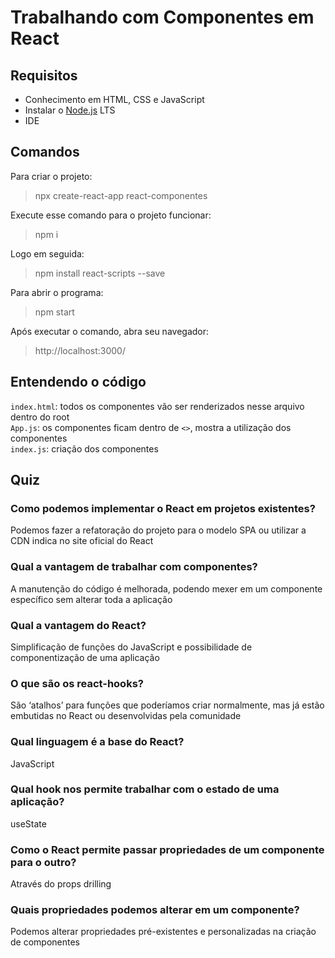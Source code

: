 # Trabalhando com Componentes em React
## Requisitos
- Conhecimento em HTML, CSS e JavaScript
- Instalar o [Node.js](https://nodejs.org/pt-br/download/) LTS
- IDE

## Comandos
Para criar o projeto:
>npx create-react-app react-componentes

Execute esse comando para o projeto funcionar:
>npm i 

Logo em seguida:
>npm install react-scripts --save

Para abrir o programa:
>npm start

Após executar o comando, abra seu navegador:
>http://localhost:3000/

## Entendendo o código 
`index.html`: todos os componentes vão ser renderizados nesse arquivo dentro do root <br> 
`App.js`: os componentes ficam dentro de `<>`, mostra a utilização dos componentes <br>
`index.js`: criação dos componentes <br>

## Quiz
### Como podemos implementar o React em projetos existentes?
Podemos fazer a refatoração do projeto para o modelo SPA ou utilizar a CDN indica no site oficial do React

### Qual a vantagem de trabalhar com componentes?
A manutenção do código é melhorada, podendo mexer em um componente específico sem alterar toda a aplicação

### Qual a vantagem do React?
Simplificação de funções do JavaScript e possibilidade de componentização de uma aplicação

### O que são os react-hooks?
São ‘atalhos’ para funções que poderíamos criar normalmente, mas já estão embutidas no React ou desenvolvidas pela comunidade

### Qual linguagem é a base do React?
JavaScript

### Qual hook nos permite trabalhar com o estado de uma aplicação?
useState

### Como o React permite passar propriedades de um componente para o outro?
Através do props drilling

### Quais propriedades podemos alterar em um componente?
Podemos alterar propriedades pré-existentes e personalizadas na criação de componentes

